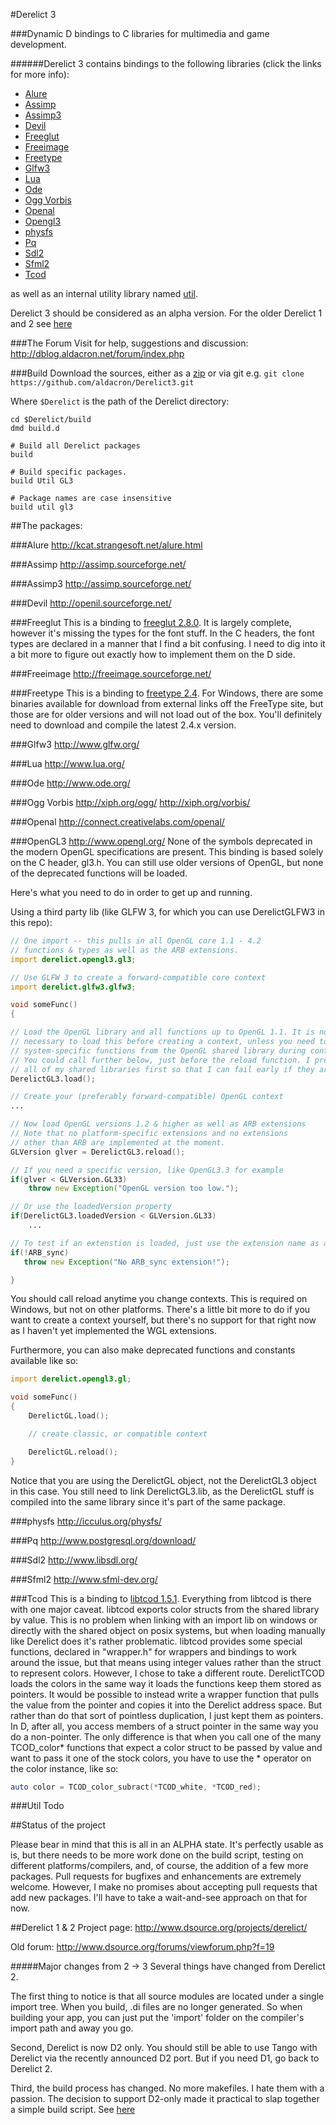 #Derelict 3

###Dynamic D bindings to C libraries for multimedia and game development.

######Derelict 3 contains bindings to the following libraries (click the links for more info):
* [Alure](#alure)
* [Assimp](#assimp)
* [Assimp3](#assimp3)
* [Devil](#devil)
* [Freeglut](#freeglut)
* [Freeimage](#freeimage)
* [Freetype](#freetype)
* [Glfw3](#glfw3)
* [Lua](#lua)
* [Ode](#ode)
* [Ogg Vorbis](#ogg-vorbis)
* [Openal](#openal)
* [Opengl3](#opengl3)
* [physfs](#physfs)
* [Pq](#pq)
* [Sdl2](#sdl2)
* [Sfml2](#sfml2)
* [Tcod](#tcod)

as well as an internal utility library named [util](#util).

Derelict 3 should be considered as an alpha version. For the older Derelict 1 and 2 see [here](#derelict-1--2)

###The Forum
Visit for help, suggestions and discussion:
http://dblog.aldacron.net/forum/index.php

###Build
Download the sources, either as a [zip](https://github.com/aldacron/Derelict3/archive/master.zip) or via git e.g. ```git clone https://github.com/aldacron/Derelict3.git```

Where ```$Derelict``` is the path of the Derelict directory:
```
cd $Derelict/build
dmd build.d

# Build all Derelict packages
build

# Build specific packages.
build Util GL3

# Package names are case insensitive
build util gl3
```

##The packages:

###Alure
http://kcat.strangesoft.net/alure.html

###Assimp
http://assimp.sourceforge.net/

###Assimp3
http://assimp.sourceforge.net/

###Devil
http://openil.sourceforge.net/

###Freeglut
This is a binding to [freeglut 2.8.0](http://freeglut.sourceforge.net/). It is largely complete, however it's missing the types for the font stuff. In the C headers, the font types are declared in a manner that I find a bit confusing. I need to dig into it a bit more to figure out exactly how to implement them on the D side.

###Freeimage
http://freeimage.sourceforge.net/

###Freetype
This is a binding to [freetype 2.4](http://www.freetype.org/). For Windows, there are some binaries available for download from external links off the FreeType site, but those are for older versions and will not load out of the box. You'll definitely need to download and compile the latest 2.4.x version.

###Glfw3
http://www.glfw.org/

###Lua
http://www.lua.org/

###Ode
http://www.ode.org/

###Ogg Vorbis
http://xiph.org/ogg/
http://xiph.org/vorbis/

###Openal
http://connect.creativelabs.com/openal/

###OpenGL3
http://www.opengl.org/
None of the symbols deprecated in the modern OpenGL specifications are present. This binding is based solely on the C header, gl3.h. You can still use older versions of OpenGL, but none of the deprecated functions will be loaded.

Here's what you need to do in order to get up and running.

Using a third party lib (like GLFW 3, for which you can use DerelictGLFW3 in this repo):
```d
// One import -- this pulls in all OpenGL core 1.1 - 4.2
// functions & types as well as the ARB extensions.
import derelict.opengl3.gl3;

// Use GLFW 3 to create a forward-compatible core context
import derelict.glfw3.glfw3;

void someFunc()
{

// Load the OpenGL library and all functions up to OpenGL 1.1. It is not strictly
// necessary to load this before creating a context, unless you need to call some
// system-specific functions from the OpenGL shared library during context creation.
// You could call further below, just before the reload function. I prefer to load
// all of my shared libraries first so that I can fail early if they are not available.
DerelictGL3.load();

// Create your (preferably forward-compatible) OpenGL context
...

// Now load OpenGL versions 1.2 & higher as well as ARB extensions
// Note that no platform-specific extensions and no extensions
// other than ARB are implemented at the moment.
GLVersion glver = DerelictGL3.reload();

// If you need a specific version, like OpenGL3.3 for example
if(glver < GLVersion.GL33)
    throw new Exception("OpenGL version too low.");

// Or use the loadedVersion property
if(DerelictGL3.loadedVersion < GLVersion.GL33)
    ...

// To test if an extenstion is loaded, just use the extension name as a bool value
if(!ARB_sync)
   throw new Exception("No ARB_sync extension!");

}
```

You should call reload anytime you change contexts. This is required on Windows, but not on other platforms. There's a little bit more to do if you want to create a context yourself, but there's no support for that right now as I haven't yet implemented the WGL extensions.

Furthermore, you can also make deprecated functions and constants available like so:

```d
import derelict.opengl3.gl;

void someFunc()
{
    DerelictGL.load();

    // create classic, or compatible context

    DerelictGL.reload();
}
```

Notice that you are using the DerelictGL object, not the DerelictGL3 object in this case. You still need to link DerelictGL3.lib, as the DerelictGL stuff is compiled into the same library since it's part of the same package.

###physfs
http://icculus.org/physfs/

###Pq
http://www.postgresql.org/download/

###Sdl2
http://www.libsdl.org/

###Sfml2
http://www.sfml-dev.org/

###Tcod
This is a binding to [libtcod 1.5.1](http://doryen.eptalys.net/libtcod). Everything from libtcod is there with one major caveat. libtcod exports color structs from the shared library by value. This is no problem when linking with an import lib on windows or directly with the shared object on posix systems, but when loading manually like Derelict does it's rather problematic. libtcod provides some special functions, declared in "wrapper.h" for wrappers and bindings to work around the issue, but that means using integer values rather than the struct to represent colors. However, I chose to take a different route. DerelictTCOD loads the colors in the same way it loads the functions keep them stored as pointers. It would be possible to instead write a wrapper function that pulls the value from the pointer and copies it into the Derelict address space. But rather than do that sort of pointless duplication, I just kept them as pointers. In D, after all, you access members of a struct pointer in the same way you do a non-pointer. The only difference is that when you call one of the many TCOD_color* functions that expect a color struct to be passed by value and want to pass it one of the stock colors, you have to use the * operator on the color instance, like so:

```D
auto color = TCOD_color_subract(*TCOD_white, *TCOD_red);
```

###Util
Todo

##Status of the project

Please bear in mind that this is all in an ALPHA state. It's perfectly usable as is, but there needs to be more work done on the build script, testing on different platforms/compilers, and, of course, the addition of a few more packages. Pull requests for bugfixes and enhancements are extremely welcome. However, I make no promises about accepting pull requests that add new packages. I'll have to take a wait-and-see approach on that for now.



##Derelict 1 & 2
Project page: http://www.dsource.org/projects/derelict/

Old forum: http://www.dsource.org/forums/viewforum.php?f=19

#####Major changes from 2 -> 3
Several things have changed from Derelict 2.

The first thing to notice is that all source modules are located under a single import tree. When you build, .di files are no longer generated. So when building your app, you can just put the 'import' folder on the compiler's import path and away you go.

Second, Derelict is now D2 only. You should still be able to use Tango with Derelict via the recently announced D2 port. But if you need D1, go back to Derelict 2.

Third, the build process has changed. No more makefiles. I hate them with a passion. The decision to support D2-only made it practical to slap together a simple build script. See [here](#build)
